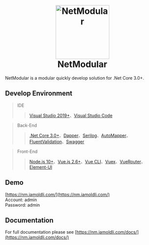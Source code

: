 <h1 align="center">
  <img src="https://github.com/iamoldli/NetModular.Docs/blob/master/src/.vuepress/public/images/logo.png" alt="NetModular" width="175"/>
<br>
NetModular
</h1>

NetModular is a modular quickly develop solution for .Net Core 3.0+.

## Develop Environment

> IDE
>
> > [Visual Studio 2019+](https://visualstudio.microsoft.com/zh-hans/downloads/)、[Visual Studio Code](https://code.visualstudio.com/)

> Back-End
>
> > [.Net Core 3.0+](https://dotnet.microsoft.com/download)、[Dapper](https://github.com/StackExchange/Dapper)、[Serilog](https://serilog.net/)、[AutoMapper](https://automapper.org/)、[FluentValidation](https://fluentvalidation.net)、[Swagger](https://github.com/domaindrivendev/Swashbuckle.AspNetCore)

> Front-End
>
> > [Node.js 10+](https://nodejs.org/en/)、[Vue.js 2.6+](https://cn.vuejs.org/)、[Vue CLI](https://cli.vuejs.org/zh/guide/)、[Vuex](https://vuex.vuejs.org/zh/)、[VueRouter](https://router.vuejs.org/zh/)、[Element-UI](https://element.eleme.cn/#/zh-CN/component/installation)

## Demo

[https://nm.iamoldli.com/](https://nm.iamoldli.com/)  
Account: admin  
Password: admin

## Documentation

For full documentation please see [https://nm.iamoldli.com/docs/](https://nm.iamoldli.com/docs/)
